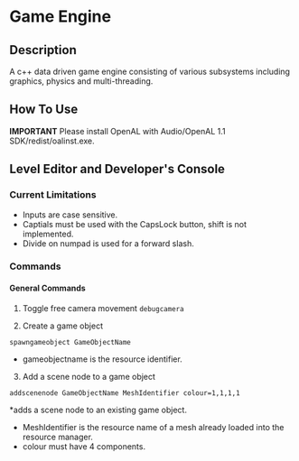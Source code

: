# Game Engine

## Description
A c++ data driven game engine consisting of various subsystems including graphics, physics and multi-threading.

## How To Use
**IMPORTANT**
Please install OpenAL with Audio/OpenAL 1.1 SDK/redist/oalinst.exe.

## Level Editor and Developer's Console
### Current Limitations
* Inputs are case sensitive.
* Captials must be used with the CapsLock button, shift is not implemented.
* Divide on numpad is used for a forward slash.

### Commands
#### General Commands
1. Toggle free camera movement
`debugcamera`

2. Create a game object

`spawngameobject GameObjectName`

* gameobjectname is the resource identifier.

3. Add a scene node to a game object

`addscenenode GameObjectName MeshIdentifier colour=1,1,1,1`

*adds a scene node to an existing game object.
* MeshIdentifier is the resource name of a mesh already loaded into the resource manager.
* colour must have 4 components.
